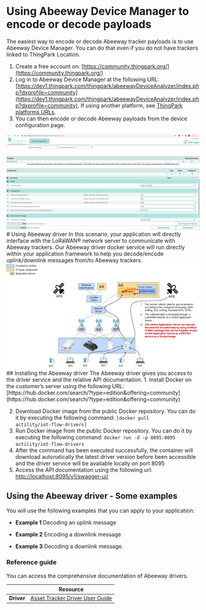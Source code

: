 
# Using Abeeway Device Manager to encode or decode payloads
The easiest way to encode or decode Abeeway tracker payloads is to use Abeeway Device Manager. You can do that even if you do not have trackers linked to ThingPark Location.
 
1. Create a free account on: [https://community.thingpark.org/](https://community.thingpark.org/)
2. Log in to Abeeway Device Manager at the following URL: [https://dev1.thingpark.com/thingpark/abeewayDeviceAnalyzer/index.php?dxprofile=community](https://dev1.thingpark.com/thingpark/abeewayDeviceAnalyzer/index.php?dxprofile=community). If using another platform, see [ThingPark platforms URLs](/D-Reference/ThingParkLocationURLs/).
3. You can then encode or decode Abeeway payloads from the device configuration page.
<img src="./images/ADM_device_configuration_encode_decode_payloads.png" border="0" />
# Using Abeeway driver
In this scenario, your application will directly interface with the LoRaWAN® network server to communicate with Abeeway trackers.
Our Abeeway driver docker service will run directly within your application framework to help you decode/encode uplink/downlink messages from/to Abeeway trackers.
<img src="./images/AbeewayDriver.png" border="0" />
## Installing the Abeeway driver
The Abeeway driver gives you access to the driver service and the relative API documentation.
1. Install Docker on the customer’s server using the following URL:<br/>[https://hub.docker.com/search/?type=edition&offering=community](https://hub.docker.com/search/?type=edition&offering=community)<br/>

2. Download Docker image from the public Docker repository. You can do it by executing the following command:
<code>[docker pull actility/iot-flow-drivers]</code>
3. Run Docker image from the public Docker repository. You can do it by executing the following command:
<code>docker run -d -p 8095:8095 actility/iot-flow-drivers</code>
4. After the command has been executed successfully, the container will download autonatically the latest driver version before been accessible and the driver service will be available locally on port 8095
5. Access the API documentation using the following url:
[http://localhost:8095/v1/swagger-ui/](http://localhost:8095/v1/swagger-ui/)

## Using the Abeeway driver - Some examples
You will use the following examples that you can apply to your application:
* **Example 1** Decoding an uplink message<br/>

* **Example 2** Encoding a downlink message
* **Example 3** Decoding a downlink message.

### Reference guide
You can access the comprehensive documentation of Abeeway drivers.

|  | Resource | 
| - | -------- | 
| **Driver** | [Asset Tracker Driver User Guide](/D-Reference/DocLibrary_R/#reference-guides-and-tools) | 
